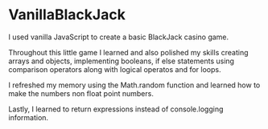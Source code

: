 # VanillaBlackJack

I used vanilla JavaScript to create a basic BlackJack casino game. 

Throughout this little game I learned and also polished my skills creating arrays and objects, implementing booleans, if else statements using comparison operators along with logical operatos and for loops. 

I refreshed my memory using the Math.random function and learned how to make the numbers non float point numbers.

Lastly, I learned to return expressions instead of console.logging information.